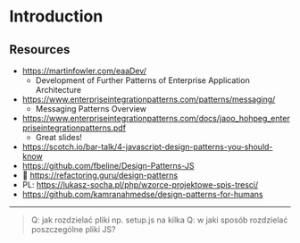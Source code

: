 # Introduction

## Resources

* <https://martinfowler.com/eaaDev/>
    + Development of Further Patterns of Enterprise Application Architecture
* <https://www.enterpriseintegrationpatterns.com/patterns/messaging/>
    + Messaging Patterns Overview
* <https://www.enterpriseintegrationpatterns.com/docs/jaoo_hohpeg_enterpriseintegrationpatterns.pdf>
    + Great slides!
* <https://scotch.io/bar-talk/4-javascript-design-patterns-you-should-know>
* <https://github.com/fbeline/Design-Patterns-JS>
* 🚀 <https://refactoring.guru/design-patterns>
* PL: <https://lukasz-socha.pl/php/wzorce-projektowe-spis-tresci/>
* <https://github.com/kamranahmedse/design-patterns-for-humans>

---

> Q: jak rozdzielać pliki np. setup.js na kilka
> Q: w jaki sposób rozdzielać poszczególne pliki JS?
